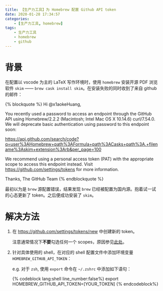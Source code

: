 ```yaml
---
title: 【生产力工具】为 Homebrew 配置 Github API token
date: 2020-01-28 17:34:57
categories:
    - [生产力工具, homebrew]
tags: 
    - 生产力工具
    - homebrew
    - github
---
```

# 背景

在配置以 vscode 为主的 LaTeX 写作环境时，使用 `homebrew` 安装开源 PDF 浏览软件 `skim` —— `brew cask install skim`。在安装失败的同时收到了来自 github 的邮件：

{% blockquote %}
Hi @x1aokeHuang,

You recently used a password to access an endpoint through the GitHub API using Homebrew/2.2.2 (Macintosh; Intel Mac OS X 10.14.6) curl/7.54.0. We will deprecate basic authentication using password to this endpoint soon:

https://api.github.com/search/code?q=user%3AHomebrew+path%3AFormula+path%3ACasks+path%3A.+filename%3Askim+extension%3Arb&per_page=100

We recommend using a personal access token (PAT) with the appropriate scope to access this endpoint instead. Visit https://github.com/settings/tokens for more information.

Thanks,
The GitHub Team
{% endblockquote %}

最初以为是 `brew` 源配置错误，结果发现 `brew` 已经被配置为国内源。抱着试一试的心态更新了 token。之后便成功安装了 `skim`。

# 解决方法

1. 在 https://github.com/settings/tokens/new 中创建新的 token。

    注意通常情况下**不要**勾选任何一个 scopes，原因参见[此处](https://stackoverflow.com/questions/20130681/setting-github-api-token-for-homebrew)。

2. 针对具体使用的 shell，在对应的 shell 配置文件中添加环境变量 `HOMEBREW_GITHUB_API_TOKEN`：

    e.g. 对于 `zsh`, 使用 `export` 命令在 `~/.zshrc` 中添加如下语句：

    {% codeblock lang:shell line_number:false%}
    export HOMEBREW_GITHUB_API_TOKEN=[YOUR_TOKEN]
    {% endcodeblock%}